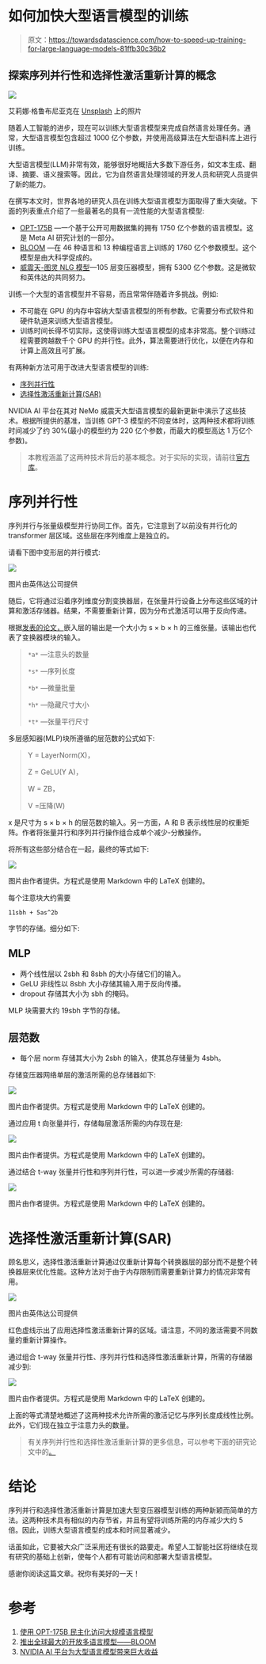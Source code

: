 # 如何加快大型语言模型的训练

> 原文：<https://towardsdatascience.com/how-to-speed-up-training-for-large-language-models-81ffb30c36b2>

## 探索序列并行性和选择性激活重新计算的概念

![](img/d3a0d553eda348da69287aa270b2fa06.png)

艾莉娜·格鲁布尼亚克在 [Unsplash](https://unsplash.com/s/photos/neural-network?utm_source=unsplash&utm_medium=referral&utm_content=creditCopyText) 上的照片

随着人工智能的进步，现在可以训练大型语言模型来完成自然语言处理任务。通常，大型语言模型包含超过 1000 亿个参数，并使用高级算法在大型语料库上进行训练。

大型语言模型(LLM)非常有效，能够很好地概括大多数下游任务，如文本生成、翻译、摘要、语义搜索等。因此，它为自然语言处理领域的开发人员和研究人员提供了新的能力。

在撰写本文时，世界各地的研究人员在训练大型语言模型方面取得了重大突破。下面的列表重点介绍了一些最著名的具有一流性能的大型语言模型:

*   [OPT-175B](https://github.com/facebookresearch/metaseq) —一个基于公开可用数据集的拥有 1750 亿个参数的语言模型。这是 Meta AI 研究计划的一部分。
*   [BLOOM](https://huggingface.co/bigscience/bloom) —在 46 种语言和 13 种编程语言上训练的 1760 亿个参数模型。这个模型是由大科学促成的。
*   [威震天-图灵 NLG 模型](https://github.com/NVIDIA/Megatron-LM)—105 层变压器模型，拥有 5300 亿个参数。这是微软和英伟达的共同努力。

训练一个大型的语言模型并不容易，而且常常伴随着许多挑战。例如:

*   不可能在 GPU 的内存中容纳大型语言模型的所有参数。它需要分布式软件和硬件轨道来训练大型语言模型。
*   训练时间长得不切实际，这使得训练大型语言模型的成本非常高。整个训练过程需要跨越数千个 GPU 的并行性。此外，算法需要进行优化，以便在内存和计算上高效且可扩展。

有两种新方法可用于改进大型语言模型的训练:

*   [序列并行性](https://arxiv.org/abs/2205.05198)
*   [选择性激活重新计算(SAR)](https://arxiv.org/abs/2205.05198)

NVIDIA AI 平台在其对 NeMo 威震天大型语言模型的最新更新中演示了这些技术。根据所提供的基准，当训练 GPT-3 模型的不同变体时，这两种技术都将训练时间减少了约 30%(最小的模型约为 220 亿个参数，而最大的模型高达 1 万亿个参数)。

> 本教程涵盖了这两种技术背后的基本概念。对于实际的实现，请前往[官方库](https://github.com/NVIDIA/Megatron-LM)。

# 序列并行性

序列并行与张量级模型并行协同工作。首先，它注意到了以前没有并行化的 transformer 层区域。这些层在序列维度上是独立的。

请看下图中变形层的并行模式:

![](img/b8cfae3034c200c9f0d67ae2163aec9b.png)

图片由英伟达公司提供

随后，它将通过沿着序列维度分割变换器层，在张量并行设备上分布这些区域的计算和激活存储器。结果，不需要重新计算，因为分布式激活可以用于反向传递。

根据[发表的论文，](https://arxiv.org/abs/2205.05198)嵌入层的输出是一个大小为 s × b × h 的三维张量。该输出也代表了变换器模块的输入。

> `*a*` —注意头的数量
> 
> `*s*` —序列长度
> 
> `*b*` —微量批量
> 
> `*h*` —隐藏尺寸大小
> 
> `*t*` —张量平行尺寸

多层感知器(MLP)块所遵循的层范数的公式如下:

> Y = LayerNorm(X)，
> 
> Z = GeLU(Y A)，
> 
> W = ZB，
> 
> V =压降(W)

x 是尺寸为 s × b × h 的层范数的输入。另一方面，A 和 B 表示线性层的权重矩阵。作者将张量并行和序列并行操作组合成单个减少-分散操作。

将所有这些部分结合在一起，最终的等式如下:

![](img/21e1dbabe190340f65cb492611b87f3e.png)

图片由作者提供。方程式是使用 Markdown 中的 LaTeX 创建的。

每个注意块大约需要

```
11sbh + 5as^2b
```

字节的存储。细分如下:

## MLP

*   两个线性层以 2sbh 和 8sbh 的大小存储它们的输入。
*   GeLU 非线性以 8sbh 大小存储其输入用于反向传播。
*   dropout 存储其大小为 sbh 的掩码。

MLP 块需要大约 19sbh 字节的存储。

## 层范数

*   每个层 norm 存储其大小为 2sbh 的输入，使其总存储量为 4sbh。

存储变压器网络单层的激活所需的总存储器如下:

![](img/da6afe12250df0803873243a0c04b3aa.png)

图片由作者提供。方程式是使用 Markdown 中的 LaTeX 创建的。

通过应用 t 向张量并行，存储每层激活所需的内存现在是:

![](img/ce1609824b1b8ac845521b82a746997e.png)

图片由作者提供。方程式是使用 Markdown 中的 LaTeX 创建的。

通过结合 t-way 张量并行性和序列并行性，可以进一步减少所需的存储器:

![](img/d136979d5c454da3c3129f0244042d62.png)

图片由作者提供。方程式是使用 Markdown 中的 LaTeX 创建的。

# 选择性激活重新计算(SAR)

顾名思义，选择性激活重新计算通过仅重新计算每个转换器层的部分而不是整个转换器层来优化性能。这种方法对于由于内存限制而需要重新计算力的情况非常有用。

![](img/770b55317c2f83d2e2635ff06ae70162.png)

图片由英伟达公司提供

红色虚线示出了应用选择性激活重新计算的区域。请注意，不同的激活需要不同数量的重新计算操作。

通过组合 t-way 张量并行性、序列并行性和选择性激活重新计算，所需的存储器减少到:

![](img/2dea52f2800d971066c05fecae141ee5.png)

图片由作者提供。方程式是使用 Markdown 中的 LaTeX 创建的。

上面的等式清楚地概述了这两种技术允许所需的激活记忆与序列长度成线性比例。此外，它们现在独立于注意力头的数量。

> 有关序列并行性和选择性激活重新计算的更多信息，可以参考下面的研究论文中的[。](https://arxiv.org/abs/2205.05198)

# 结论

序列并行和选择性激活重新计算是加速大型变压器模型训练的两种新颖而简单的方法。这两种技术具有相似的内存节省，并且有望将训练所需的内存减少大约 5 倍。因此，训练大型语言模型的成本和时间显著减少。

话虽如此，它要被大众广泛采用还有很长的路要走。希望人工智能社区将继续在现有研究的基础上创新，使每个人都有可能访问和部署大型语言模型。

感谢你阅读这篇文章。祝你有美好的一天！

# 参考

1.  [使用 OPT-175B 民主化访问大规模语言模型](https://ai.facebook.com/blog/democratizing-access-to-large-scale-language-models-with-opt-175b/)
2.  [推出全球最大的开放多语言模型——BLOOM](https://bigscience.huggingface.co/)
3.  [NVIDIA AI 平台为大型语言模型带来巨大收益](https://developer.nvidia.com/blog/nvidia-ai-platform-delivers-big-gains-for-large-language-models/)